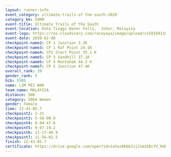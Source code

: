 ```yaml
--- 
layout: runner-info 
event_category: ultimate-trails-of-the-south-2020 
category_km: 50KM 
event-title: Ultimate Trails of the South 
event-location: Kota Tinggi Water Falls,  Johor, Malaysia 
event-logo: https://res.cloudinary.com/raceyaya/image/upload/v1581841103/logo/2020/ultimate-trails-2020_i93dfj.jpg 
event-date: 2020-02-08 
checkpoint-name2: CP 1 Junction 3.2K 
checkpoint-name3: CP 1 Raf Point 24.1K 
checkpoint-name4: CP2 Start Point 35.1 K 
checkpoint-name5: CP 3 Sandhill 37.1K 
checkpoint-name6: CP 4 Muntahak 44.3 K 
checkpoint-name7: CP 5 Junction 47.4K 
overall_rank: 39
gender_rank: 5
bib: 5505
name: LIM PEI WAH
team_name: MALAYSIA
distance: 50K
category: 50km Women
gender: Female
time: 12-43-05.7
checkpoint2: 2-31
checkpoint3: 5-58-00.9
checkpoint4: 8-04-47.6
checkpoint5: 9-07-19.2
checkpoint6: 11-17-46.9
checkpoint7: 11-56-02.5
finish: 12-43-05.7
certificate: https://drive.google.com/open?id=1ahaz8K66Jz1Jim32Dc7V_RdEVLtdpBFB
--- 
```

